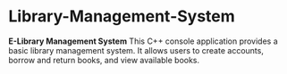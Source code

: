 # Library-Management-System
**E-Library Management System** This C++ console application provides a basic library management system. It allows users to create accounts, borrow and return books, and view available books. 
